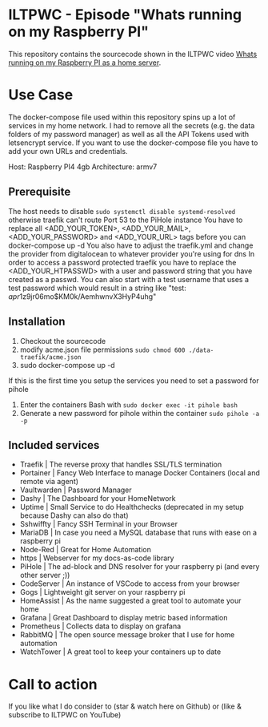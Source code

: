 # ILTPWC - Episode "Whats running on my Raspberry PI"

This repository contains the sourcecode shown in the ILTPWC video [Whats running on my Raspberry PI as a home server](https://m.youtube.com/watch?v=ckvnHEIX4do).


# Use Case
The docker-compose file used within this repository spins up a lot of services in my home network.
I had to remove all the secrets (e.g. the data folders of my password manager) as well as all the API Tokens used with letsencrypt service.
If you want to use the docker-compose file you have to add your own URLs and credentials.

Host: Raspberry PI4 4gb
Architecture: armv7

## Prerequisite
The host needs to disable `sudo systemctl disable systemd-resolved` otherwise traefik can't route Port 53 to the PiHole instance
You have to replace all <ADD_YOUR_TOKEN>, <ADD_YOUR_MAIL>, <ADD_YOUR_PASSWORD> and <ADD_YOUR_URL> tags before you can docker-compose up -d
You also have to adjust the traefik.yml and change the provider from digitalocean to whatever provider you're using for dns
In order to access a password protected traefik you have to replace the <ADD_YOUR_HTPASSWD> with a user and password string that you have created as a passwd.
You can also start with a test username that uses a test password which would result in a string like "test: $apr1$z9jr06mo$KM0k/AemhwnvX3HyP4uhg"

## Installation
1. Checkout the sourcecode
2. modify acme.json file permissions `sudo chmod 600 ./data-traefik/acme.json`
3. sudo docker-compose up -d

If this is the first time you setup the services you need to set a password for pihole
1. Enter the containers Bash with `sudo docker exec -it pihole bash`
2. Generate a new password for pihole within the container `sudo pihole -a -p`

## Included services

- Traefik | The reverse proxy that handles SSL/TLS termination
- Portainer | Fancy Web Interface to manage Docker Containers (local and remote via agent)
- Vaultwarden | Password Manager
- Dashy | The Dashboard for your HomeNetwork
- Uptime | Small Service to do Healthchecks (deprecated in my setup because Dashy can also do that)
- Sshwiffty | Fancy SSH Terminal in your Browser
- MariaDB | In case you need a MySQL database that runs with ease on a raspberry pi
- Node-Red | Great for Home Automation
- https | Webserver for my docs-as-code library
- PiHole | The ad-block and DNS resolver for your raspberry pi (and every other server ;))
- CodeServer | An instance of VSCode to access from your browser
- Gogs | Lightweight git server on your raspberry pi
- HomeAssist | As the name suggested a great tool to automate your home
- Grafana | Great Dashboard to display metric based information
- Prometheus | Collects data to display on grafana
- RabbitMQ | The open source message broker that I use for home automation
- WatchTower | A great tool to keep your containers up to date

# Call to action
If you like what I do consider to (star & watch here on Github) or (like & subscribe to ILTPWC on YouTube)